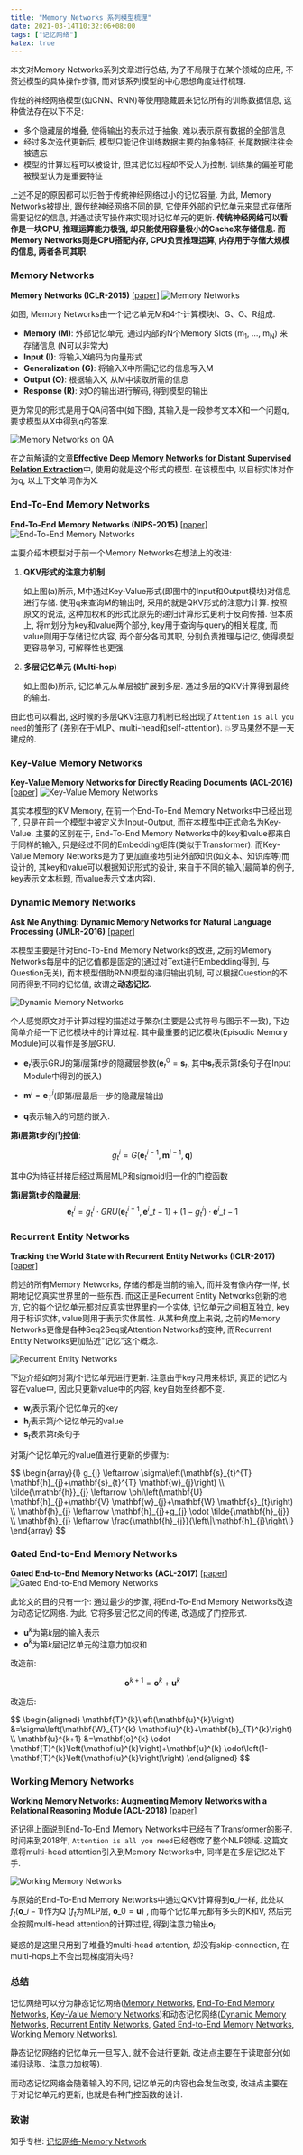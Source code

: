```yaml
---
title: "Memory Networks 系列模型梳理"
date: 2021-03-14T10:32:06+08:00
tags: ["记忆网络"]
katex: true
---
```


本文对Memory Networks系列文章进行总结, 为了不局限于在某个领域的应用, 不赘述模型的具体操作步骤, 而对该系列模型的中心思想角度进行梳理.

传统的神经网络模型(如CNN、RNN)等使用隐藏层来记忆所有的训练数据信息, 这种做法存在以下不足:

* 多个隐藏层的堆叠, 使得输出的表示过于抽象, 难以表示原有数据的全部信息
* 经过多次迭代更新后, 模型只能记住训练数据主要的抽象特征, 长尾数据往往会被遗忘
* 模型的计算过程可以被设计, 但其记忆过程却不受人为控制. 训练集的偏差可能被模型认为是重要特征

上述不足的原因都可以归咎于传统神经网络过小的记忆容量. 为此, Memory Networks被提出, 跟传统神经网络不同的是, 它使用外部的记忆单元来显式存储所需要记忆的信息, 并通过读写操作来实现对记忆单元的更新.
**传统神经网络可以看作是一块CPU, 推理运算能力极强, 却只能使用容量极小的Cache来存储信息. 而Memory Networks则是CPU搭配内存, CPU负责推理运算, 内存用于存储大规模的信息, 两者各司其职.**

### Memory Networks
**Memory Networks (ICLR-2015)** [[paper]](https://arxiv.org/abs/1410.3916)
![Memory Networks](/images/2021-03-14-1.png)

如图, Memory Networks由一个记忆单元M和4个计算模块I、G、O、R组成.

* **Memory (M)**: 外部记忆单元, 通过内部的N个Memory Slots (m<sub>1</sub>, ..., m<sub>N</sub>) 来存储信息 (N可以非常大)
* **Input (I)**: 将输入X编码为向量形式
* **Generalization (G)**: 将输入X中所需记忆的信息写入M
* **Output (O)**: 根据输入X, 从M中读取所需的信息
* **Response (R)**: 对O的输出进行解码, 得到模型的输出

更为常见的形式是用于QA问答中(如下图), 其输入是一段参考文本X和一个问题q, 要求模型从X中得到q的答案.

![Memory Networks on QA](/images/2021-03-14-2.png)

在之前解读的文章[**Effective Deep Memory Networks for Distant Supervised Relation Extraction**](/research/effective-deep-memory-networks-for-distant-supervised-relation-extraction/)中, 使用的就是这个形式的模型. 
在该模型中, 以目标实体对作为q, 以上下文单词作为X.

### End-To-End Memory Networks
**End-To-End Memory Networks (NIPS-2015)** [[paper]](https://dl.acm.org/doi/abs/10.5555/2969442.2969512)
![End-To-End Memory Networks](/images/2021-03-14-3.png)

主要介绍本模型对于前一个Memory Networks在想法上的改进:

1. **QKV形式的注意力机制**
   
   如上图(a)所示, M中通过Key-Value形式(即图中的Input和Output模块)对信息进行存储.
   使用q来查询M的输出时, 采用的就是QKV形式的注意力计算.
   按照原文的说法, 这种加权和的形式比原先的递归计算形式更利于反向传播.
   但本质上, 将m划分为key和value两个部分, key用于查询与query的相关程度, 而value则用于存储记忆内容, 两个部分各司其职, 分别负责推理与记忆, 使得模型更容易学习, 可解释性也更强.

2. **多层记忆单元 (Multi-hop)**
   
   如上图(b)所示, 记忆单元从单层被扩展到多层. 通过多层的QKV计算得到最终的输出. 
   
由此也可以看出, 这时候的多层QKV注意力机制已经出现了`Attention is all you need`的雏形了 (差别在于MLP、multi-head和self-attention).
💥罗马果然不是一天建成的.

### Key-Value Memory Networks
**Key-Value Memory Networks for Directly Reading Documents (ACL-2016)** [[paper]](https://www.aclweb.org/anthology/D16-1147.pdf)
![Key-Value Memory Networks](/images/2021-03-14-4.png)

其实本模型的KV Memory, 在前一个End-To-End Memory Networks中已经出现了, 只是在前一个模型中被定义为Input-Output, 而在本模型中正式命名为Key-Value.
主要的区别在于, End-To-End Memory Networks中的key和value都来自于同样的输入, 只是经过不同的Embedding矩阵(类似于Transformer). 
而Key-Value Memory Networks是为了更加直接地引进外部知识(如文本、知识库等)而设计的, 其key和value可以根据知识形式的设计, 来自于不同的输入(最简单的例子, key表示文本标题, 而value表示文本内容).

### Dynamic Memory Networks
**Ask Me Anything: Dynamic Memory Networks for Natural Language Processing (JMLR-2016)** [[paper]](http://proceedings.mlr.press/v48/kumar16.pdf)

本模型主要是针对End-To-End Memory Networks的改进, 之前的Memory Networks每层中的记忆值都是固定的(通过对Text进行Embedding得到, 与Question无关), 而本模型借助RNN模型的递归输出机制, 可以根据Question的不同而得到不同的记忆值, 故谓之**动态记忆**.

![Dynamic Memory Networks](/images/2021-03-14-5.png)

个人感觉原文对于计算过程的描述过于繁杂(主要是公式符号与图示不一致), 下边简单介绍一下记忆模块中的计算过程. 其中最重要的记忆模块(Episodic Memory Module)可以看作是多层GRU.

* $\mathbf{e}^i_t$表示GRU的第$i$层第$t$步的隐藏层参数($\mathbf{e}^0_t=\mathbf{s}_t$, 其中$\mathbf{s}_t$表示第$t$条句子在Input Module中得到的嵌入)

* $\mathbf{m}^i=\mathbf{e}^i_T$(即第$i$层最后一步的隐藏层输出)

* $\mathbf{q}$表示输入的问题的嵌入.

**第i层第t步的门控值**: 

$$g^i_t = G(\mathbf{e}^{i-1}_t, \mathbf{m}^{i-1}, \mathbf{q})$$ 

其中$G$为特征拼接后经过两层MLP和sigmoid归一化的门控函数

**第i层第t步的隐藏层**: 
$$\mathbf{e}^i_t = g^i_t \cdot GRU(\mathbf{e}^{i-1}_t, \mathbf{e}^i\_{t-1}) + (1 - g^i_t) \cdot \mathbf{e}^i\_{t-1}$$

### Recurrent Entity Networks
**Tracking the World State with Recurrent Entity Networks (ICLR-2017)** [[paper]](https://arxiv.org/abs/1612.03969)

前述的所有Memory Networks, 存储的都是当前的输入, 而并没有像内存一样, 长期地记忆真实世界里的一些东西.
而这正是Recurrent Entity Networks创新的地方, 它的每个记忆单元都对应真实世界里的一个实体, 记忆单元之间相互独立, key用于标识实体, value则用于表示实体属性.
从某种角度上来说, 之前的Memory Networks更像是各种Seq2Seq或Attention Networks的变种, 而Recurrent Entity Networks更加贴近"记忆"这个概念.

![Recurrent Entity Networks](/images/2021-03-14-6.png)

下边介绍如何对第$j$个记忆单元进行更新. 注意由于key只用来标识, 真正的记忆内容在value中, 因此只更新value中的内容, key自始至终都不变.

* $\mathbf{w}_j$表示第$j$个记忆单元的key
* $\mathbf{h}_j$表示第$j$个记忆单元的value
* $\mathbf{s}_t$表示第$t$条句子

对第$j$个记忆单元的value值进行更新的步骤为:

<div>
$$
\begin{array}{l}
g_{j} \leftarrow \sigma\left(\mathbf{s}_{t}^{T} \mathbf{h}_{j}+\mathbf{s}_{t}^{T} \mathbf{w}_{j}\right) \\
\tilde{\mathbf{h}}_{j} \leftarrow \phi\left(\mathbf{U} \mathbf{h}_{j}+\mathbf{V} \mathbf{w}_{j}+\mathbf{W} \mathbf{s}_{t}\right) \\
\mathbf{h}_{j} \leftarrow \mathbf{h}_{j}+g_{j} \odot \tilde{\mathbf{h}_{j}} \\
\mathbf{h}_{j} \leftarrow \frac{\mathbf{h}_{j}}{\left\|\mathbf{h}_{j}\right\|}
\end{array}
$$
</div>

### Gated End-to-End Memory Networks
**Gated End-to-End Memory Networks (ACL-2017)** [[paper]](https://www.aclweb.org/anthology/E17-1001)
![Gated End-to-End Memory Networks](/images/2021-03-14-7.png)

此论文的目的只有一个: 通过最少的步骤, 将End-To-End Memory Networks改造为动态记忆网络.
为此, 它将多层记忆之间的传递, 改造成了门控形式. 

* $\mathbf{u}^k$为第$k$层的输入表示
* $\mathbf{o}^k$为第$k$层记忆单元的注意力加权和

改造前:

$$\mathbf{o}^{k+1} = \mathbf{o}^{k} + \mathbf{u}^{k}$$

改造后:

<div>
$$
\begin{aligned}
\mathbf{T}^{k}\left(\mathbf{u}^{k}\right) &=\sigma\left(\mathbf{W}_{T}^{k} \mathbf{u}^{k}+\mathbf{b}_{T}^{k}\right) \\
\mathbf{u}^{k+1} &=\mathbf{o}^{k} \odot \mathbf{T}^{k}\left(\mathbf{u}^{k}\right)+\mathbf{u}^{k} \odot\left(1-\mathbf{T}^{k}\left(\mathbf{u}^{k}\right)\right)
\end{aligned}
$$
</div>

### Working Memory Networks
**Working Memory Networks: Augmenting Memory Networks with a Relational Reasoning Module (ACL-2018)** [[paper]](https://www.aclweb.org/anthology/P18-1092/)

还记得上面说到End-To-End Memory Networks中已经有了Transformer的影子.
时间来到2018年, `Attention is all you need`已经卷席了整个NLP领域. 
这篇文章将multi-head attention引入到Memory Networks中, 同样是在多层记忆处下手.

![Working Memory Networks](/images/2021-03-14-8.png)

与原始的End-To-End Memory Networks中通过QKV计算得到$\mathbf{o}\_i$一样, 此处以$f_t(\mathbf{o}\_{i-1})$作为Q ($f_t$为MLP层, $\mathbf{o}\_{0}=\mathbf{u}$) , 而每个记忆单元都有多头的K和V, 然后完全按照multi-head attention的计算过程, 得到注意力输出$\mathbf{o}_{i}$. 

疑惑的是这里只用到了堆叠的multi-head attention, 却没有skip-connection, 在multi-hops上不会出现梯度消失吗?

### 总结

记忆网络可以分为静态记忆网络([Memory Networks](#memory-networks), [End-To-End Memory Networks](#end-to-end-memory-networks), [Key-Value Memory Networks](#key-value-memory-networks))和动态记忆网络([Dynamic Memory Networks](#dynamic-memory-networks), [Recurrent Entity Networks](#recurrent-entity-networks), [Gated End-to-End Memory Networks](#gated-end-to-end-memory-networks), [Working Memory Networks](#working-memory-networks)).

静态记忆网络的记忆单元一旦写入, 就不会进行更新, 改进点主要在于读取部分(如递归读取、注意力加权等).

而动态记忆网络会随着输入的不同, 记忆单元的内容也会发生改变, 改进点主要在于对记忆单元的更新, 也就是各种门控函数的设计.

### 致谢

知乎专栏: [记忆网络-Memory Network](https://www.zhihu.com/column/c_129532277)